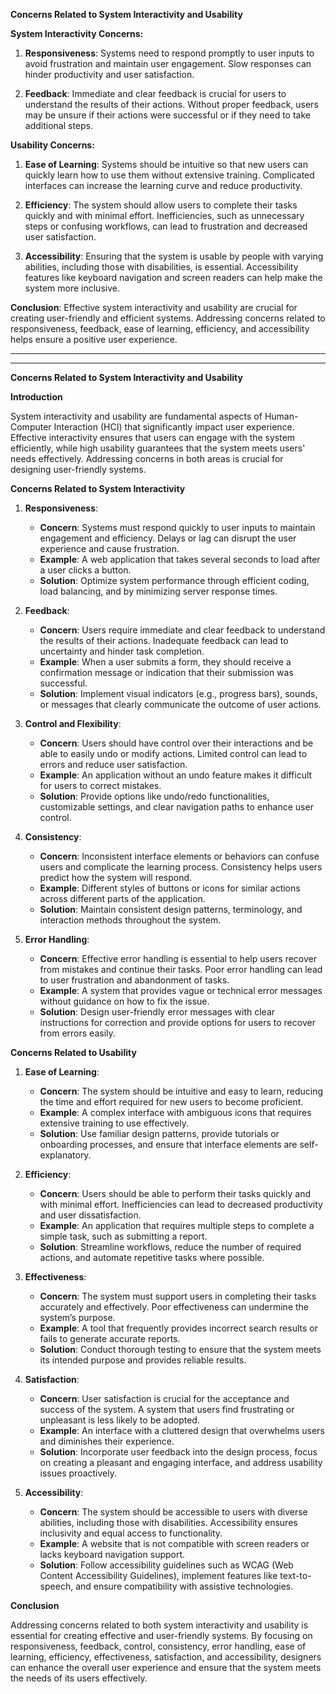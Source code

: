 **Concerns Related to System Interactivity and Usability**

**System Interactivity Concerns:**

1. **Responsiveness**: Systems need to respond promptly to user inputs to avoid frustration and maintain user engagement. Slow responses can hinder productivity and user satisfaction.
    
2. **Feedback**: Immediate and clear feedback is crucial for users to understand the results of their actions. Without proper feedback, users may be unsure if their actions were successful or if they need to take additional steps.
    

**Usability Concerns:**

1. **Ease of Learning**: Systems should be intuitive so that new users can quickly learn how to use them without extensive training. Complicated interfaces can increase the learning curve and reduce productivity.
    
2. **Efficiency**: The system should allow users to complete their tasks quickly and with minimal effort. Inefficiencies, such as unnecessary steps or confusing workflows, can lead to frustration and decreased user satisfaction.
    
3. **Accessibility**: Ensuring that the system is usable by people with varying abilities, including those with disabilities, is essential. Accessibility features like keyboard navigation and screen readers can help make the system more inclusive.
    

**Conclusion**: Effective system interactivity and usability are crucial for creating user-friendly and efficient systems. Addressing concerns related to responsiveness, feedback, ease of learning, efficiency, and accessibility helps ensure a positive user experience.

---
---
**Concerns Related to System Interactivity and Usability**

**Introduction**

System interactivity and usability are fundamental aspects of Human-Computer Interaction (HCI) that significantly impact user experience. Effective interactivity ensures that users can engage with the system efficiently, while high usability guarantees that the system meets users' needs effectively. Addressing concerns in both areas is crucial for designing user-friendly systems.

**Concerns Related to System Interactivity**

1. **Responsiveness**:
    
    - **Concern**: Systems must respond quickly to user inputs to maintain engagement and efficiency. Delays or lag can disrupt the user experience and cause frustration.
    - **Example**: A web application that takes several seconds to load after a user clicks a button.
    - **Solution**: Optimize system performance through efficient coding, load balancing, and by minimizing server response times.
2. **Feedback**:
    
    - **Concern**: Users require immediate and clear feedback to understand the results of their actions. Inadequate feedback can lead to uncertainty and hinder task completion.
    - **Example**: When a user submits a form, they should receive a confirmation message or indication that their submission was successful.
    - **Solution**: Implement visual indicators (e.g., progress bars), sounds, or messages that clearly communicate the outcome of user actions.
3. **Control and Flexibility**:
    
    - **Concern**: Users should have control over their interactions and be able to easily undo or modify actions. Limited control can lead to errors and reduce user satisfaction.
    - **Example**: An application without an undo feature makes it difficult for users to correct mistakes.
    - **Solution**: Provide options like undo/redo functionalities, customizable settings, and clear navigation paths to enhance user control.
4. **Consistency**:
    
    - **Concern**: Inconsistent interface elements or behaviors can confuse users and complicate the learning process. Consistency helps users predict how the system will respond.
    - **Example**: Different styles of buttons or icons for similar actions across different parts of the application.
    - **Solution**: Maintain consistent design patterns, terminology, and interaction methods throughout the system.
5. **Error Handling**:
    
    - **Concern**: Effective error handling is essential to help users recover from mistakes and continue their tasks. Poor error handling can lead to user frustration and abandonment of tasks.
    - **Example**: A system that provides vague or technical error messages without guidance on how to fix the issue.
    - **Solution**: Design user-friendly error messages with clear instructions for correction and provide options for users to recover from errors easily.

**Concerns Related to Usability**

1. **Ease of Learning**:
    
    - **Concern**: The system should be intuitive and easy to learn, reducing the time and effort required for new users to become proficient.
    - **Example**: A complex interface with ambiguous icons that requires extensive training to use effectively.
    - **Solution**: Use familiar design patterns, provide tutorials or onboarding processes, and ensure that interface elements are self-explanatory.
2. **Efficiency**:
    
    - **Concern**: Users should be able to perform their tasks quickly and with minimal effort. Inefficiencies can lead to decreased productivity and user dissatisfaction.
    - **Example**: An application that requires multiple steps to complete a simple task, such as submitting a report.
    - **Solution**: Streamline workflows, reduce the number of required actions, and automate repetitive tasks where possible.
3. **Effectiveness**:
    
    - **Concern**: The system must support users in completing their tasks accurately and effectively. Poor effectiveness can undermine the system’s purpose.
    - **Example**: A tool that frequently provides incorrect search results or fails to generate accurate reports.
    - **Solution**: Conduct thorough testing to ensure that the system meets its intended purpose and provides reliable results.
4. **Satisfaction**:
    
    - **Concern**: User satisfaction is crucial for the acceptance and success of the system. A system that users find frustrating or unpleasant is less likely to be adopted.
    - **Example**: An interface with a cluttered design that overwhelms users and diminishes their experience.
    - **Solution**: Incorporate user feedback into the design process, focus on creating a pleasant and engaging interface, and address usability issues proactively.
5. **Accessibility**:
    
    - **Concern**: The system should be accessible to users with diverse abilities, including those with disabilities. Accessibility ensures inclusivity and equal access to functionality.
    - **Example**: A website that is not compatible with screen readers or lacks keyboard navigation support.
    - **Solution**: Follow accessibility guidelines such as WCAG (Web Content Accessibility Guidelines), implement features like text-to-speech, and ensure compatibility with assistive technologies.

**Conclusion**

Addressing concerns related to both system interactivity and usability is essential for creating effective and user-friendly systems. By focusing on responsiveness, feedback, control, consistency, error handling, ease of learning, efficiency, effectiveness, satisfaction, and accessibility, designers can enhance the overall user experience and ensure that the system meets the needs of its users effectively.
